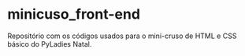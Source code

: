 minicuso_front-end
==================

Repositório com os códigos usados para o mini-cruso de HTML e CSS básico do PyLadies Natal.
